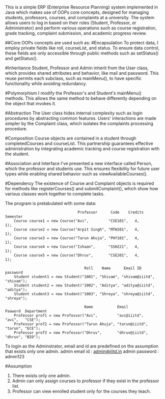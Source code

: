 This is a simple ERP (Enterprise Resource Planning) system implemented in Java which makes use of OOPs core concepts, designed for managing students, professors, courses, and complaints at a university. The system allows users to log in based on their roles (Student, Professor, or Administrator) and perform various operations such as course registration, grade tracking, complaint submission, and academic progress review.

##Core OOPs concepts are used such as:
#Encapsulation
To protect data, I employ private fields like roll, courseList, and status. To ensure data control, these fields are only accessible through public methods such as setStatus() and getStatus().

#Inheritance
Student, Professor and Admin inherit from the User class, which provides shared attributes and behavior, like mail and password. This reuse permits each subclass, such as mainMenu(), to have specific functionality while avoiding redundancy.

#Polymorphism
I modify the Professor's and Student's mainMenu() methods. This allows the same method to behave differently depending on the object that invokes it.

#Abstraction
The User class hides internal complexity such as login procedures by abstracting common features. Users' interactions are made simpler by the Complaint class, which isolates the complaints processing procedure.

#Composition
Course objects are contained in a student through completedCourses and courseList. This partnership guarantees effective administration by integrating academic tracking and course registration with the student.

#Association and Interface
I've presented a new interface called Person, which the professor and students use. This ensures flexibility for future user types while enabling shared behavior such as viewAvailableCourses().

#Dependency
The existence of Course and Complaint objects is required for methods like registerCourses() and submitComplaint(), which show how various classes work together to complete tasks.

The program is pretabulated with some data:

                                     Professor      Code    Credits  Semester
        Course course1 = new Course("Avi",         "CSE101",   4,       1);
        Course course2 = new Course("Arpit Singh", "MTH201",   4,       1);
        Course course3 = new Course("Tarun Ahuja", "PHY101",   4,       1);
        Course course4 = new Course("Ishaan",      "SSH221",   4,       1);
        Course course5 = new Course("Dhruv",       "CSE201",   4,       1);
        
                                        Roll    Name      Email ID        password
        Student student1 = new Student("1001", "Shivam", "shivam@iiitd", "shivam");
        Student student2 = new Student("1002", "Aditya", "aditya@iiitd", "aditya");
        Student student3 = new Student("1003", "Shreya", "shreya@iiitd", "shreya");

                                        Name           Email          Paaword  Department
        Professor prof1 = new Professor("Avi",         "avi@iiitd",   "avi",   "CSE");
        Professor prof2 = new Professor("Tarun Ahuja", "tarun@iiitd", "tarun", "ECE");
        Professor prof3 = new Professor("Dhruv",       "dhruv@iiitd", "dhruv", "BIO");

To login as the Adminstrator, email and id are predefined on the assumption that exists only one admin.
    admin email id : admin@iiitd.in
    admin password : admin123

#Assumption
1. There exists only one admin.
2. Admin can only assign courses to professor if they exist in the professor list.
3. Professor can view enrolled student only for the courses they teach.

    
